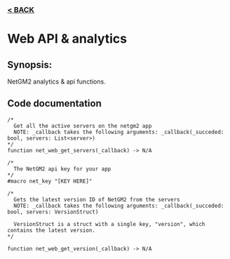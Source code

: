 ### [< BACK](start.md)

# Web API & analytics
## Synopsis:
NetGM2 analytics & api functions.
## Code documentation
```gml
/*
  Get all the active servers on the netgm2 app
  NOTE: _callback takes the following arguments: _callback(_succeded: bool, servers: List<server>)
*/
function net_web_get_servers(_callback) -> N/A
```
```gml
/*
  The NetGM2 api key for your app
*/
#macro net_key "[KEY HERE]"
```
```gml
/*
  Gets the latest version ID of NetGM2 from the servers
  NOTE: _callback takes the following arguments: _callback(_succeded: bool, servers: VersionStruct)

  VersionStruct is a struct with a single key, "version", which contains the latest version.
*/

function net_web_get_version(_callback) -> N/A
```
